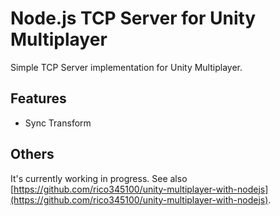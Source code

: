 # Node.js TCP Server for Unity Multiplayer
Simple TCP Server implementation for Unity Multiplayer.

## Features
- Sync Transform

## Others
It's currently working in progress. See also [https://github.com/rico345100/unity-multiplayer-with-nodejs](https://github.com/rico345100/unity-multiplayer-with-nodejs).